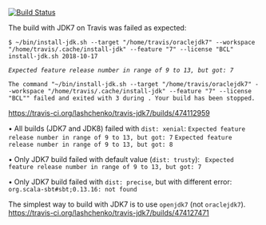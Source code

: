 [![Build Status](https://travis-ci.org/lashchenko/travis-jdk7.svg?branch=master)](https://travis-ci.org/lashchenko/travis-jdk7)

The build with JDK7 on Travis was failed as expected:

`$ ~/bin/install-jdk.sh --target "/home/travis/oraclejdk7" --workspace "/home/travis/.cache/install-jdk" --feature "7" --license "BCL"
 install-jdk.sh 2018-10-17`

 *`Expected feature release number in range of 9 to 13, but got: 7`*

 `The command "~/bin/install-jdk.sh --target "/home/travis/oraclejdk7" --workspace "/home/travis/.cache/install-jdk" --feature "7" --license "BCL"" failed and exited with 3 during .
 Your build has been stopped.`

https://travis-ci.org/lashchenko/travis-jdk7/builds/474112959

• All builds (JDK7 and JDK8) failed with `dist: xenial`:
`Expected feature release number in range of 9 to 13, but got: 7`
`Expected feature release number in range of 9 to 13, but got: 8`

• Only JDK7 build failed with default value (`dist: trusty`):
` Expected feature release number in range of 9 to 13, but got: 7`

• Only JDK7 build failed with `dist: precise`, but with different error:
`org.scala-sbt#sbt;0.13.16: not found`

The simplest way to build with JDK7 is to use `openjdk7` (not `oraclejdk7`).
https://travis-ci.org/lashchenko/travis-jdk7/builds/474127471
